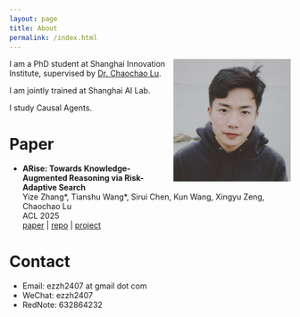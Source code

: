 ```yaml
---
layout: page
title: About
permalink: /index.html
---
```


<img style="float:right; padding-left:10px" src="images/self2.jpeg" width="210" height="220">

I am a PhD student at Shanghai Innovation Institute, supervised by [Dr. Chaochao Lu](https://causallu.com/).

I am jointly trained at Shanghai AI Lab.

I study Causal Agents.

# Paper

- **ARise: Towards Knowledge-Augmented Reasoning via Risk-Adaptive Search** <br>
  Yize Zhang\*, Tianshu Wang\*, Sirui Chen, Kun Wang, Xingyu Zeng, Chaochao Lu <br>
  ACL 2025 <br>
    [paper](https://arxiv.org/abs/2504.10893) |
    [repo](https://github.com/OpenCausaLab/ARise) |
    [project](https://opencausalab.github.io/ARise)


# Contact

- Email: ezzh2407 at gmail dot com
- WeChat: ezzh2407
- RedNote: 632864232
